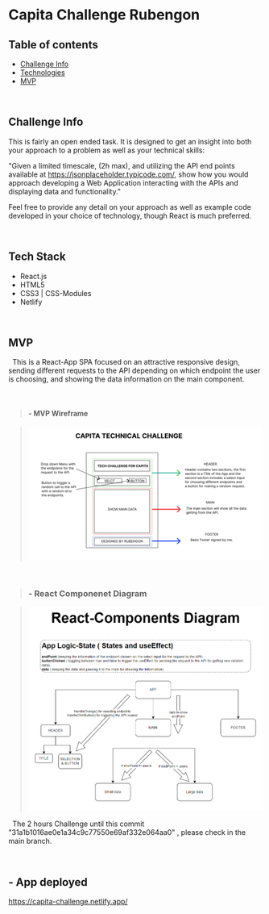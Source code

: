 # Capita Challenge Rubengon

## Table of contents
* [Challenge Info](#challenge-info)
* [Technologies](#tech-stack)
* [MVP](#mvp)

&nbsp;
## Challenge Info

This is fairly an open ended task. It is designed to get an insight into both your approach to a problem as well as your technical skills:

"Given a limited timescale, (2h max), and utilizing the API end points available at https://jsonplaceholder.typicode.com/, show how you would approach developing a Web Application interacting with the APIs and displaying data and functionality."

Feel free to provide any detail on your approach as well as example code developed in your choice of technology, though React is much preferred.

&nbsp;
## Tech Stack

* React.js
* HTML5
* CSS3 | CSS-Modules
* Netlify

&nbsp;
## MVP

&nbsp;
This is a React-App SPA focused on an attractive responsive design, sending different requests to the API depending on which endpoint the user is choosing, and showing the data information on the main component. 

&nbsp;
>#### - MVP Wireframe

>![Wireframe](/src/Images/Planning/Wireframe.PNG)

&nbsp;
>### - React Componenet Diagram

>![React Diagram](/src/Images/Planning/React-Components%20Diagram.PNG)

&nbsp;
The 2 hours Challenge until this commit "31a1b1016ae0e1a34c9c77550e69af332e064aa0" , please check in the main branch. 

&nbsp;
## - App deployed
https://capita-challenge.netlify.app/

